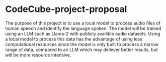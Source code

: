 # CodeCube-project-proposal

The purpose of this project is to use a local model to process audio files of human speech and identify the language spoken. The model will be trained using an LLM such as Llama-2 with publicly availible audio datasets. Using a local model to process this data has the advantage of using less computational resources since the model is only built to process a narrow range of data, compared to an LLM which may deliever better results, but will be more resource intensive.



